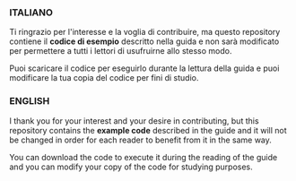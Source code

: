 ### ITALIANO
Ti ringrazio per l'interesse e la voglia di contribuire, ma questo repository contiene il **codice di esempio** descritto nella guida e non sarà modificato per permettere a tutti i lettori di usufruirne allo stesso modo.

Puoi scaricare il codice per eseguirlo durante la lettura della guida e puoi modificare la tua copia del codice per fini di studio.

### ENGLISH
I thank you for your interest and your desire in contributing, but this repository contains the **example code** described in the guide and it will not be changed in order for each reader to benefit from it in the same way.

You can download the code to execute it during the reading of the guide and you can modify your copy of the code for studying purposes.
